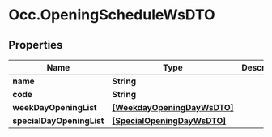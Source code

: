 # Occ.OpeningScheduleWsDTO

## Properties
Name | Type | Description | Notes
------------ | ------------- | ------------- | -------------
**name** | **String** |  | [optional] 
**code** | **String** |  | [optional] 
**weekDayOpeningList** | [**[WeekdayOpeningDayWsDTO]**](WeekdayOpeningDayWsDTO.md) |  | [optional] 
**specialDayOpeningList** | [**[SpecialOpeningDayWsDTO]**](SpecialOpeningDayWsDTO.md) |  | [optional] 


